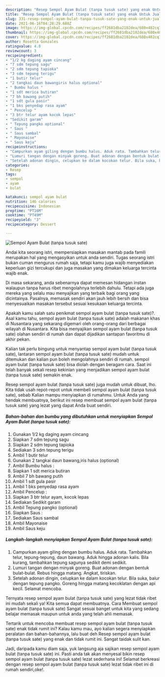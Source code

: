 ```yaml
---
description: "Resep Sempol Ayam Bulat (tanpa tusuk sate) yang enak Untuk Jualan"
title: "Resep Sempol Ayam Bulat (tanpa tusuk sate) yang enak Untuk Jualan"
slug: 331-resep-sempol-ayam-bulat-tanpa-tusuk-sate-yang-enak-untuk-jualan
date: 2021-06-16T04:28:29.688Z
image: https://img-global.cpcdn.com/recipes/ff2681dba2102dea/680x482cq70/sempol-ayam-bulat-tanpa-tusuk-sate-foto-resep-utama.jpg
thumbnail: https://img-global.cpcdn.com/recipes/ff2681dba2102dea/680x482cq70/sempol-ayam-bulat-tanpa-tusuk-sate-foto-resep-utama.jpg
cover: https://img-global.cpcdn.com/recipes/ff2681dba2102dea/680x482cq70/sempol-ayam-bulat-tanpa-tusuk-sate-foto-resep-utama.jpg
author: Rosetta Gonzales
ratingvalue: 4.8
reviewcount: 3
recipeingredient:
- "1/2 kg daging ayam cincang"
- "7 sdm tepung sagu"
- "2 sdm tepung tapioka"
- "3 sdm tepung terigu"
- "1 butir telur"
- "2 tangkai daun bawangiris halus optional"
- " Bumbu halus "
- "1 sdt merica butiran"
- "7 bh bawang putih"
- "1 sdt gula pasir"
- "1 bks penyedap rasa ayam"
- " Pencelup "
- "3 btr telur ayam kocok lepas"
- "Sedikit garam"
- " Tepung pangko optional"
- " Saus "
- " Saus sambal"
- " Mayonaise"
- " Saus keju"
recipeinstructions:
- "Campurkan ayam giling dengan bumbu halus. Aduk rata. Tambahkan telur, tepung-tepung, daun bawang. Aduk hingga adonan kalis. Bila kurang, tambahkan tepung sagunya sedikit demi sedikit."
- "Lumuri tangan dengan minyak goreng. Buat adonan dengan bentuk bulat-bulat. Rebus hingga matang. Angkat, tiriskan."
- "Setelah adonan dingin, celupkan ke dalam kocokan telur. Bila suka, balur dengan tepung pangko. Goreng hingga matang kecoklatan dengan api kecil. Selamat mencoba."
categories:
- Resep
tags:
- sempol
- ayam
- bulat

katakunci: sempol ayam bulat 
nutrition: 146 calories
recipecuisine: Indonesian
preptime: "PT16M"
cooktime: "PT49M"
recipeyield: "3"
recipecategory: Dessert

---
```



![Sempol Ayam Bulat (tanpa tusuk sate)](https://img-global.cpcdn.com/recipes/ff2681dba2102dea/680x482cq70/sempol-ayam-bulat-tanpa-tusuk-sate-foto-resep-utama.jpg)

Andai kita seorang istri, mempersiapkan masakan mantab pada famili merupakan hal yang mengasyikan untuk anda sendiri. Tugas seorang istri bukan cuman mengurus rumah saja, tetapi kamu juga wajib menyediakan keperluan gizi tercukupi dan juga masakan yang dimakan keluarga tercinta wajib enak.

Di masa  sekarang, anda sebenarnya dapat memesan hidangan instan walaupun tanpa harus ribet mengolahnya terlebih dahulu. Tetapi ada juga mereka yang selalu mau menyajikan yang terbaik bagi orang yang dicintainya. Pasalnya, memasak sendiri akan jauh lebih bersih dan bisa menyesuaikan masakan tersebut sesuai kesukaan keluarga tercinta. 



Apakah kamu salah satu penikmat sempol ayam bulat (tanpa tusuk sate)?. Asal kamu tahu, sempol ayam bulat (tanpa tusuk sate) adalah makanan khas di Nusantara yang sekarang digemari oleh orang-orang dari berbagai wilayah di Nusantara. Kita bisa menyajikan sempol ayam bulat (tanpa tusuk sate) olahan sendiri di rumah dan dapat dijadikan santapan favoritmu di akhir pekan.

Kalian tak perlu bingung untuk menyantap sempol ayam bulat (tanpa tusuk sate), lantaran sempol ayam bulat (tanpa tusuk sate) mudah untuk ditemukan dan kalian pun boleh mengolahnya sendiri di rumah. sempol ayam bulat (tanpa tusuk sate) bisa diolah dengan beragam cara. Saat ini telah banyak sekali resep kekinian yang menjadikan sempol ayam bulat (tanpa tusuk sate) semakin enak.

Resep sempol ayam bulat (tanpa tusuk sate) juga mudah untuk dibuat, lho. Kita tidak usah repot-repot untuk membeli sempol ayam bulat (tanpa tusuk sate), sebab Kalian mampu menyiapkan di rumahmu. Untuk Anda yang hendak membuatnya, berikut ini resep membuat sempol ayam bulat (tanpa tusuk sate) yang lezat yang dapat Anda buat sendiri.

<!--inarticleads1-->

##### Bahan-bahan dan bumbu yang dibutuhkan untuk menyiapkan Sempol Ayam Bulat (tanpa tusuk sate):

1. Gunakan 1/2 kg daging ayam cincang
1. Siapkan 7 sdm tepung sagu
1. Siapkan 2 sdm tepung tapioka
1. Sediakan 3 sdm tepung terigu
1. Ambil 1 butir telur
1. Gunakan 2 tangkai daun bawang,iris halus (optional)
1. Ambil  Bumbu halus :
1. Siapkan 1 sdt merica butiran
1. Ambil 7 bh bawang putih
1. Ambil 1 sdt gula pasir
1. Ambil 1 bks penyedap rasa ayam
1. Ambil  Pencelup :
1. Siapkan 3 btr telur ayam, kocok lepas
1. Sediakan Sedikit garam
1. Ambil  Tepung pangko (optional)
1. Siapkan  Saus :
1. Sediakan  Saus sambal
1. Ambil  Mayonaise
1. Ambil  Saus keju




<!--inarticleads2-->

##### Langkah-langkah menyiapkan Sempol Ayam Bulat (tanpa tusuk sate):

1. Campurkan ayam giling dengan bumbu halus. Aduk rata. Tambahkan telur, tepung-tepung, daun bawang. Aduk hingga adonan kalis. Bila kurang, tambahkan tepung sagunya sedikit demi sedikit.
1. Lumuri tangan dengan minyak goreng. Buat adonan dengan bentuk bulat-bulat. Rebus hingga matang. Angkat, tiriskan.
1. Setelah adonan dingin, celupkan ke dalam kocokan telur. Bila suka, balur dengan tepung pangko. Goreng hingga matang kecoklatan dengan api kecil. Selamat mencoba.




Ternyata resep sempol ayam bulat (tanpa tusuk sate) yang lezat tidak ribet ini mudah sekali ya! Kita semua dapat membuatnya. Cara Membuat sempol ayam bulat (tanpa tusuk sate) Sangat sesuai banget untuk kita yang sedang belajar memasak maupun untuk anda yang telah ahli memasak.

Tertarik untuk mencoba membuat resep sempol ayam bulat (tanpa tusuk sate) enak tidak rumit ini? Kalau kamu mau, ayo kalian segera menyiapkan peralatan dan bahan-bahannya, lalu buat deh Resep sempol ayam bulat (tanpa tusuk sate) yang enak dan tidak rumit ini. Sangat taidak sulit kan. 

Jadi, daripada kamu diam saja, yuk langsung aja sajikan resep sempol ayam bulat (tanpa tusuk sate) ini. Pasti anda tak akan menyesal bikin resep sempol ayam bulat (tanpa tusuk sate) lezat sederhana ini! Selamat berkreasi dengan resep sempol ayam bulat (tanpa tusuk sate) lezat tidak ribet ini di rumah sendiri,oke!.


